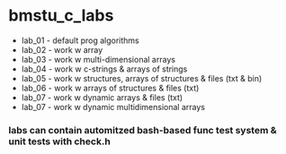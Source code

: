 # bmstu_c_labs

* lab_01 - default prog algorithms
* lab_02 - work w array
* lab_03 - work w multi-dimensional arrays
* lab_04 - work w c-strings & arrays of strings
* lab_05 - work w structures, arrays of structures & files (txt & bin)
* lab_06 - work w arrays of structures & files (txt)
* lab_07 - work w dynamic arrays & files (txt)
* lab_07 - work w dynamic multidimensional arrays

### labs can contain automitzed bash-based func test system & unit tests with check.h
